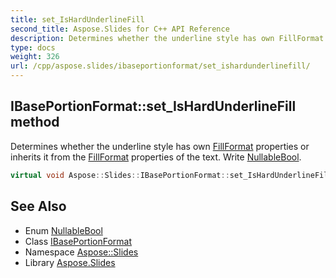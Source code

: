 ```yaml
---
title: set_IsHardUnderlineFill
second_title: Aspose.Slides for C++ API Reference
description: Determines whether the underline style has own FillFormat properties or inherits it from the FillFormat properties of the text. Write NullableBool.
type: docs
weight: 326
url: /cpp/aspose.slides/ibaseportionformat/set_ishardunderlinefill/
---
```

## IBasePortionFormat::set_IsHardUnderlineFill method


Determines whether the underline style has own [FillFormat](../../fillformat/) properties or inherits it from the [FillFormat](../../fillformat/) properties of the text. Write [NullableBool](../../nullablebool/).

```cpp
virtual void Aspose::Slides::IBasePortionFormat::set_IsHardUnderlineFill(NullableBool value)=0
```

## See Also

* Enum [NullableBool](../../nullablebool/)
* Class [IBasePortionFormat](../)
* Namespace [Aspose::Slides](../../)
* Library [Aspose.Slides](../../../)
